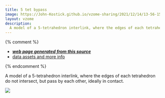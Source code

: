 ```yaml
---
title: 5 tet bypass
image: https://John-Kostick.github.io/vzome-sharing/2021/12/14/13-56-15-5-tet bypass/5-tet bypass.png
layout: vzome
description:
  A model of a 5-tetrahedron interlink, where the edges of each tetrahedron do not intersect, but pass by each other, ideally in contact.
---
```


{% comment %}
 - [***web page generated from this source***][post]
 - [data assets and more info][github]

[post]: <https://John-Kostick.github.io/vzome-sharing/2021/12/14/5-tet bypass-13-56-15.html>
[github]: <https://github.com/John-Kostick/vzome-sharing/tree/main/2021/12/14/13-56-15-5-tet bypass/>
{% endcomment %}

  A model of a 5-tetrahedron interlink, where the edges of each tetrahedron do not intersect, but pass by each other, ideally in contact.

<vzome-viewer style="width: 100%; height: 65vh;"
       src="https://John-Kostick.github.io/vzome-sharing/2021/12/14/13-56-15-5-tet bypass/5-tet bypass.vZome" >
  <img src="https://John-Kostick.github.io/vzome-sharing/2021/12/14/13-56-15-5-tet bypass/5-tet bypass.png" />
</vzome-viewer>
